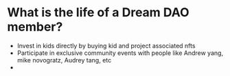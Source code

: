 # What is the life of a Dream DAO member?

- Invest in kids directly by buying kid and project associated nfts
- Participate in exclusive community events with people like Andrew yang, mike novogratz, Audrey tang, etc
-